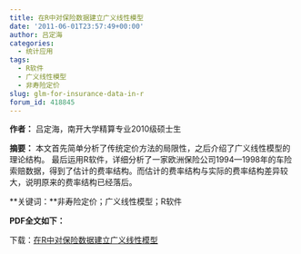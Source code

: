 ```yaml
---
title: 在R中对保险数据建立广义线性模型
date: '2011-06-01T23:57:49+00:00'
author: 吕定海
categories:
  - 统计应用
tags:
  - R软件
  - 广义线性模型
  - 非寿险定价
slug: glm-for-insurance-data-in-r
forum_id: 418845
---
```


**作者：** 吕定海，南开大学精算专业2010级硕士生

**摘要：** 本文首先简单分析了传统定价方法的局限性，之后介绍了广义线性模型的理论结构。 最后运用R软件，详细分析了一家欧洲保险公司1994—1998年的车险索赔数据，得到了估计的费率结构。而估计的费率结构与实际的费率结构差异较大，说明原来的费率结构已经落后。

**关键词：**非寿险定价；广义线性模型；R软件

**PDF全文如下：** 

下载：[在R中对保险数据建立广义线性模型](https://uploads.cosx.org/2011/06/glm-for-insurance-data-in-r.pdf)
